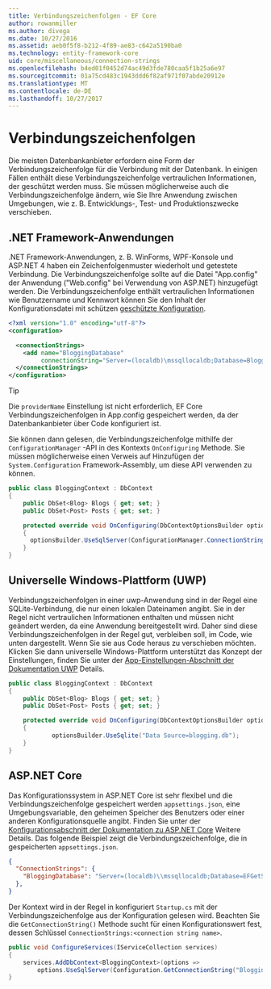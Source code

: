 ```yaml
---
title: Verbindungszeichenfolgen - EF Core
author: rowanmiller
ms.author: divega
ms.date: 10/27/2016
ms.assetid: aeb0f5f8-b212-4f89-ae83-c642a5190ba0
ms.technology: entity-framework-core
uid: core/miscellaneous/connection-strings
ms.openlocfilehash: b4ed01f0452d74ac49d3fde780caa5f1b25a6e97
ms.sourcegitcommit: 01a75cd483c1943ddd6f82af971f07abde20912e
ms.translationtype: MT
ms.contentlocale: de-DE
ms.lasthandoff: 10/27/2017
---
```

# <a name="connection-strings"></a>Verbindungszeichenfolgen

Die meisten Datenbankanbieter erfordern eine Form der Verbindungszeichenfolge für die Verbindung mit der Datenbank. In einigen Fällen enthält diese Verbindungszeichenfolge vertraulichen Informationen, der geschützt werden muss. Sie müssen möglicherweise auch die Verbindungszeichenfolge ändern, wie Sie Ihre Anwendung zwischen Umgebungen, wie z. B. Entwicklungs-, Test- und Produktionszwecke verschieben.

## <a name="net-framework-applications"></a>.NET Framework-Anwendungen

.NET Framework-Anwendungen, z. B. WinForms, WPF-Konsole und ASP.NET 4 haben ein Zeichenfolgenmuster wiederholt und getestete Verbindung. Die Verbindungszeichenfolge sollte auf die Datei "App.config" der Anwendung ("Web.config" bei Verwendung von ASP.NET) hinzugefügt werden. Die Verbindungszeichenfolge enthält vertraulichen Informationen wie Benutzername und Kennwort können Sie den Inhalt der Konfigurationsdatei mit schützen [geschützte Konfiguration](https://docs.microsoft.com/dotnet/framework/data/adonet/connection-strings-and-configuration-files#encrypting-configuration-file-sections-using-protected-configuration).

``` xml
<?xml version="1.0" encoding="utf-8"?>
<configuration>

  <connectionStrings>
    <add name="BloggingDatabase"
         connectionString="Server=(localdb)\mssqllocaldb;Database=Blogging;Trusted_Connection=True;" />
  </connectionStrings>
</configuration>
```

> [!TIP]  
> Die `providerName` Einstellung ist nicht erforderlich, EF Core Verbindungszeichenfolgen in App.config gespeichert werden, da der Datenbankanbieter über Code konfiguriert ist.

Sie können dann gelesen, die Verbindungszeichenfolge mithilfe der `ConfigurationManager` -API in des Kontexts `OnConfiguring` Methode. Sie müssen möglicherweise einen Verweis auf Hinzufügen der `System.Configuration` Framework-Assembly, um diese API verwenden zu können.

``` csharp
public class BloggingContext : DbContext
{
    public DbSet<Blog> Blogs { get; set; }
    public DbSet<Post> Posts { get; set; }

    protected override void OnConfiguring(DbContextOptionsBuilder optionsBuilder)
    {
      optionsBuilder.UseSqlServer(ConfigurationManager.ConnectionStrings["BloggingDatabase"].ConnectionString);
    }
}
```

## <a name="universal-windows-platform-uwp"></a>Universelle Windows-Plattform (UWP)

Verbindungszeichenfolgen in einer uwp-Anwendung sind in der Regel eine SQLite-Verbindung, die nur einen lokalen Dateinamen angibt. Sie in der Regel nicht vertraulichen Informationen enthalten und müssen nicht geändert werden, da eine Anwendung bereitgestellt wird. Daher sind diese Verbindungszeichenfolgen in der Regel gut, verbleiben soll, im Code, wie unten dargestellt. Wenn Sie sie aus Code heraus zu verschieben möchten. Klicken Sie dann universelle Windows-Plattform unterstützt das Konzept der Einstellungen, finden Sie unter der [App-Einstellungen-Abschnitt der Dokumentation UWP](https://docs.microsoft.com/windows/uwp/app-settings/store-and-retrieve-app-data) Details.

``` csharp
public class BloggingContext : DbContext
{
    public DbSet<Blog> Blogs { get; set; }
    public DbSet<Post> Posts { get; set; }

    protected override void OnConfiguring(DbContextOptionsBuilder optionsBuilder)
    {
            optionsBuilder.UseSqlite("Data Source=blogging.db");
    }
}
```

## <a name="aspnet-core"></a>ASP.NET Core

Das Konfigurationssystem in ASP.NET Core ist sehr flexibel und die Verbindungszeichenfolge gespeichert werden `appsettings.json`, eine Umgebungsvariable, den geheimen Speicher des Benutzers oder einer anderen Konfigurationsquelle angibt. Finden Sie unter der [Konfigurationsabschnitt der Dokumentation zu ASP.NET Core](https://docs.asp.net/en/latest/fundamentals/configuration.html) Weitere Details. Das folgende Beispiel zeigt die Verbindungszeichenfolge, die in gespeicherten `appsettings.json`.

``` json
{
  "ConnectionStrings": {
    "BloggingDatabase": "Server=(localdb)\\mssqllocaldb;Database=EFGetStarted.ConsoleApp.NewDb;Trusted_Connection=True;"
  },
}
```

Der Kontext wird in der Regel in konfiguriert `Startup.cs` mit der Verbindungszeichenfolge aus der Konfiguration gelesen wird. Beachten Sie die `GetConnectionString()` Methode sucht für einen Konfigurationswert fest, dessen Schlüssel `ConnectionStrings:<connection string name>`.

``` csharp
public void ConfigureServices(IServiceCollection services)
{
    services.AddDbContext<BloggingContext>(options =>
        options.UseSqlServer(Configuration.GetConnectionString("BloggingDatabase")));
}
```
